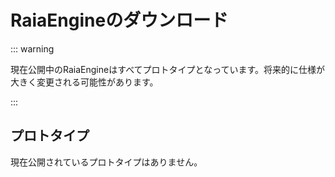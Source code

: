 # RaiaEngineのダウンロード

::: warning

現在公開中のRaiaEngineはすべてプロトタイプとなっています。将来的に仕様が大きく変更される可能性があります。

:::

## プロトタイプ

現在公開されているプロトタイプはありません。
